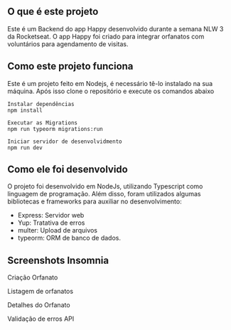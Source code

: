 ## O que é este projeto
Este é um Backend do app Happy desenvolvido durante a semana NLW 3 da Rocketseat.
O app Happy foi criado para integrar orfanatos com voluntários para agendamento de visitas.

## Como este projeto funciona
Este é um projeto feito em Nodejs, é necessário tê-lo instalado na sua máquina. Após isso clone o repositório e execute os comandos abaixo

    Instalar dependências
    npm install

    Executar as Migrations
    npm run typeorm migrations:run

    Iniciar servidor de desenvolvidmento
    npm run dev

## Como ele foi desenvolvido
O projeto foi desenvolvido em NodeJs, utilizando Typescript como linguagem de programação. Além disso, foram utilizados algumas bibliotecas e frameworks para auxiliar no desenvolvimento:

-  Express: Servidor web
-  Yup: Tratativa de erros
-  multer: Upload de arquivos
-  typeorm: ORM de banco de dados.


## Screenshots Insomnia

Criação Orfanato
<img src="" alt="">

Listagem de orfanatos
<img src="" alt="">

Detalhes do Orfanato
<img src="" alt="">

Validação de erros API
<img src="" alt="">
